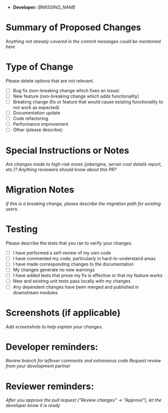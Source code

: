 - **Developer:** *@MISSING_NAME*

# Summary of Proposed Changes

*Anything not already covered in the commit messages could be mentioned here*

# Type of Change

Please delete options that are not relevant.
- [ ] Bug fix (non-breaking change which fixes an issue)
- [ ] New feature (non-breaking change which adds functionality)
- [ ] Breaking change (fix or feature that would cause existing functionality to not work as expected)
- [ ] Documentation update
- [ ] Code refactoring
- [ ] Performance improvement
- [ ] Other (please describe):

# Special Instructions or Notes

*Are changes made to high-risk areas (jobengine, server cost details report, etc.)? Anything reviewers should know about this PR?*

# Migration Notes

*If this is a breaking change, please describe the migration path for existing users.*

# Testing

Please describe the tests that you ran to verify your changes.
- [ ] I have performed a self-review of my own code
- [ ] I have commented my code, particularly in hard-to-understand areas
- [ ] I have made corresponding changes to the documentation
- [ ] My changes generate no new warnings
- [ ] I have added tests that prove my fix is effective or that my feature works
- [ ] New and existing unit tests pass locally with my changes
- [ ] Any dependent changes have been merged and published in downstream modules

# Screenshots (if applicable)

*Add screenshots to help explain your changes.*

# Developer reminders:

*Review branch for leftover comments and extraneous code*
*Request review from your development partner*

# Reviewer reminders:

*After you approve the pull request ("Review changes" -> "Approve"), let the developer know it is ready*
